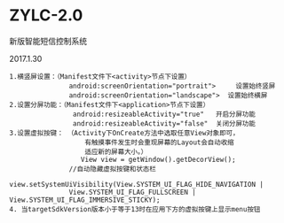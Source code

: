 # ZYLC-2.0
新版智能短信控制系统

2017.1.30

	1.横竖屏设置：（Manifest文件下<activity>节点下设置）
                   android:screenOrientation="portrait">     设置始终竖屏
                   android:screenOrientation="landscape">  设置始终横屏
	2.设置分屏功能：（Manifest文件下<application>节点下设置）
					android:resizeableActivity="true"   开启分屏功能
					android:resizeableActivity="false"  关闭分屏功能
	3.设置虚拟按键： （Activity下OnCreate方法中选取任意View对象即可，
		               有触摸事件发生时会重现屏幕的Layout会自动收缩
					   适应新的屏幕大小。）
					  View view = getWindow().getDecorView();
                   //自动隐藏虚拟按键和状态栏
                   view.setSystemUiVisibility(View.SYSTEM_UI_FLAG_HIDE_NAVIGATION |                       
                   View.SYSTEM_UI_FLAG_FULLSCREEN | View.SYSTEM_UI_FLAG_IMMERSIVE_STICKY);      
	4. 当targetSdkVersion版本小于等于13时在应用下方的虚拟按键上显示menu按钮
 
